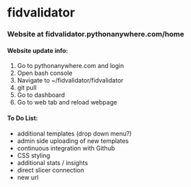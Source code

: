 # fidvalidator

### Website at fidvalidator.pythonanywhere.com/home

#### Website update info:
1. Go to pythonanywhere.com and login
2. Open bash console
3. Navigate to ~/fidvalidator/fidvalidator
4. git pull
5. Go to dashboard
6. Go to web tab and reload webpage

#### To Do List:
* additional templates (drop down menu?)
* admin side uploading of new templates
* continuous integration with Github
* CSS styling
* additional stats / insights
* direct slicer connection
* new url
